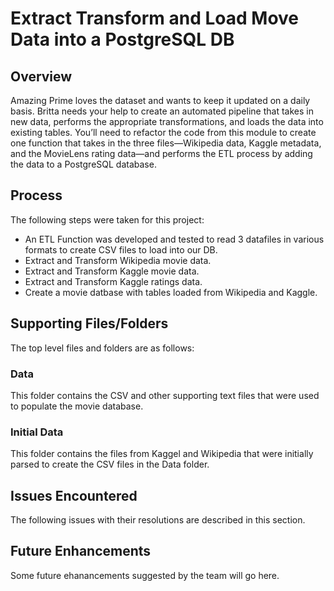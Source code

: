 # Extract Transform and Load Move Data into a PostgreSQL DB

## Overview
Amazing Prime loves the dataset and wants to keep it updated on a daily basis. Britta needs your help to create an automated pipeline that takes in new data, performs the appropriate transformations, and loads the data into existing tables. You’ll need to refactor the code from this module to create one function that takes in the three files—Wikipedia data, Kaggle metadata, and the MovieLens rating data—and performs the ETL process by adding the data to a PostgreSQL database.

## Process
The following steps were taken for this project:
- An ETL Function was developed and tested to read 3 datafiles in various formats to create CSV files to load into our DB.
- Extract and Transform Wikipedia movie data.
- Extract and Transform Kaggle movie data.
- Extract and Transform Kaggle ratings data.
- Create a movie datbase with tables loaded from Wikipedia and Kaggle.

## Supporting Files/Folders
The top level files and folders are as follows:
### Data
This folder contains the CSV and other supporting text files that were used to populate the movie database.

### Initial Data
This folder contains the files from Kaggel and Wikipedia that were initially parsed to create the CSV files in the Data folder.

## Issues Encountered
The following issues with their resolutions are described in this section.

## Future Enhancements
Some future ehanancements suggested by the team will go here.
